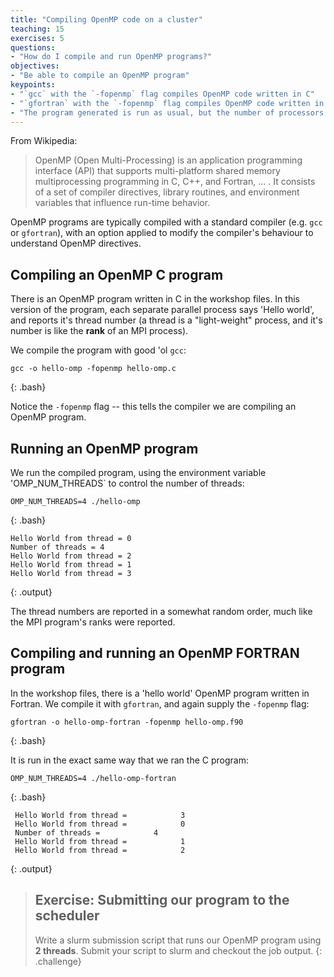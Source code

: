 ```yaml
---
title: "Compiling OpenMP code on a cluster"
teaching: 15
exercises: 5
questions:
- "How do I compile and run OpenMP programs?"
objectives:
- "Be able to compile an OpenMP program"
keypoints:
- "`gcc` with the `-fopenmp` flag compiles OpenMP code written in C"
- "`gfortran` with the `-fopenmp` flag compiles OpenMP code written in Fortran"
- "The program generated is run as usual, but the number of processors is controlled with the `OMP_NUM_THREADS` environment variable"
---
```


From Wikipedia:

> OpenMP (Open Multi-Processing) is an application programming interface (API) that supports multi-platform shared memory multiprocessing programming in C, C++, and Fortran, ... . It consists of a set of compiler directives, library routines, and environment variables that influence run-time behavior.

OpenMP programs are typically compiled with a standard compiler (e.g. `gcc` or `gfortran`), with an option applied to modify the compiler's behaviour to understand OpenMP directives.

## Compiling an OpenMP C program

There is an OpenMP program written in C in the workshop files. In this version of
the program, each separate parallel process says 'Hello world', and reports it's
thread number (a thread is a "light-weight" process, and it's number is like the **rank** of an MPI process).

We compile the program with good 'ol  `gcc`:

```
gcc -o hello-omp -fopenmp hello-omp.c
```
{: .bash}

Notice the `-fopenmp` flag -- this tells the compiler we are compiling an
OpenMP program.

## Running an OpenMP program

We run the compiled program, using the environment variable 'OMP_NUM_THREADS` to control the number of threads:
```
OMP_NUM_THREADS=4 ./hello-omp 
```
{: .bash}
```
Hello World from thread = 0
Number of threads = 4
Hello World from thread = 2
Hello World from thread = 1
Hello World from thread = 3
```
{: .output}

The thread numbers are reported in a somewhat random order, much like the
MPI program's ranks were reported.

## Compiling and running an OpenMP FORTRAN program

In the workshop files, there is a 'hello world' OpenMP program written in Fortran.
We compile it with `gfortran`, and again supply the `-fopenmp` flag:

```
gfortran -o hello-omp-fortran -fopenmp hello-omp.f90
```
{: .bash}

It is run in the exact same way that we ran the C program:

```
OMP_NUM_THREADS=4 ./hello-omp-fortran
```
{: .bash}
```
 Hello World from thread =            3
 Hello World from thread =            0
 Number of threads =            4
 Hello World from thread =            1
 Hello World from thread =            2
```
{: .output}

> ## Exercise: Submitting our program to the scheduler
>
> Write a slurm submission script that runs our OpenMP program using
> **2 threads**.
> Submit your script to slurm and checkout the job output.
{: .challenge}
